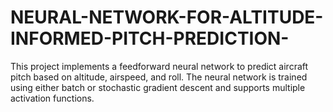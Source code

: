 # NEURAL-NETWORK-FOR-ALTITUDE-INFORMED-PITCH-PREDICTION-
This project implements a feedforward neural network to predict aircraft pitch based on altitude, airspeed, and roll. The neural network is trained using either batch or stochastic gradient descent and supports multiple activation functions.
